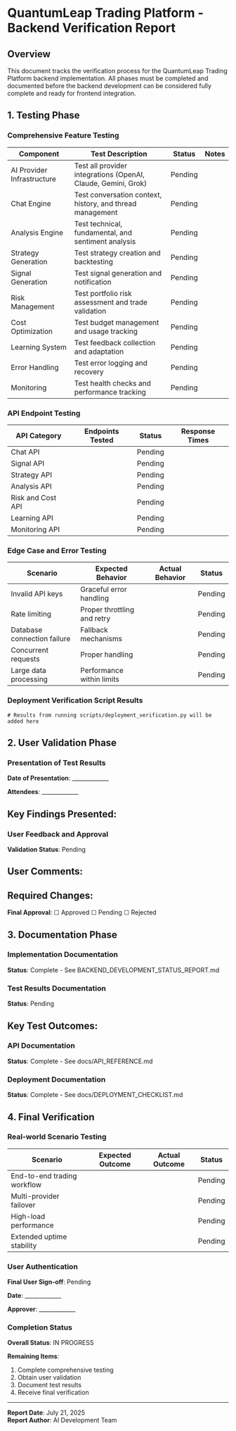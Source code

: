 # QuantumLeap Trading Platform - Backend Verification Report

## Overview

This document tracks the verification process for the QuantumLeap Trading Platform backend implementation. All phases must be completed and documented before the backend development can be considered fully complete and ready for frontend integration.

## 1. Testing Phase

### Comprehensive Feature Testing

| Component | Test Description | Status | Notes |
|-----------|-----------------|--------|-------|
| AI Provider Infrastructure | Test all provider integrations (OpenAI, Claude, Gemini, Grok) | Pending | |
| Chat Engine | Test conversation context, history, and thread management | Pending | |
| Analysis Engine | Test technical, fundamental, and sentiment analysis | Pending | |
| Strategy Generation | Test strategy creation and backtesting | Pending | |
| Signal Generation | Test signal generation and notification | Pending | |
| Risk Management | Test portfolio risk assessment and trade validation | Pending | |
| Cost Optimization | Test budget management and usage tracking | Pending | |
| Learning System | Test feedback collection and adaptation | Pending | |
| Error Handling | Test error logging and recovery | Pending | |
| Monitoring | Test health checks and performance tracking | Pending | |

### API Endpoint Testing

| API Category | Endpoints Tested | Status | Response Times |
|-------------|-----------------|--------|---------------|
| Chat API | | Pending | |
| Signal API | | Pending | |
| Strategy API | | Pending | |
| Analysis API | | Pending | |
| Risk and Cost API | | Pending | |
| Learning API | | Pending | |
| Monitoring API | | Pending | |

### Edge Case and Error Testing

| Scenario | Expected Behavior | Actual Behavior | Status |
|----------|------------------|----------------|--------|
| Invalid API keys | Graceful error handling | | Pending |
| Rate limiting | Proper throttling and retry | | Pending |
| Database connection failure | Fallback mechanisms | | Pending |
| Concurrent requests | Proper handling | | Pending |
| Large data processing | Performance within limits | | Pending |

### Deployment Verification Script Results

```
# Results from running scripts/deployment_verification.py will be added here
```

## 2. User Validation Phase

### Presentation of Test Results

**Date of Presentation**: _____________

**Attendees**: _____________

**Key Findings Presented**:
- 

### User Feedback and Approval

**Validation Status**: Pending

**User Comments**:
- 

**Required Changes**:
- 

**Final Approval**: ☐ Approved ☐ Pending ☐ Rejected

## 3. Documentation Phase

### Implementation Documentation

**Status**: Complete - See BACKEND_DEVELOPMENT_STATUS_REPORT.md

### Test Results Documentation

**Status**: Pending

**Key Test Outcomes**:
- 

### API Documentation

**Status**: Complete - See docs/API_REFERENCE.md

### Deployment Documentation

**Status**: Complete - See docs/DEPLOYMENT_CHECKLIST.md

## 4. Final Verification

### Real-world Scenario Testing

| Scenario | Expected Outcome | Actual Outcome | Status |
|----------|-----------------|---------------|--------|
| End-to-end trading workflow | | | Pending |
| Multi-provider failover | | | Pending |
| High-load performance | | | Pending |
| Extended uptime stability | | | Pending |

### User Authentication

**Final User Sign-off**: Pending

**Date**: _____________

**Approver**: _____________

### Completion Status

**Overall Status**: IN PROGRESS

**Remaining Items**:
1. Complete comprehensive testing
2. Obtain user validation
3. Document test results
4. Receive final verification

---

**Report Date**: July 21, 2025  
**Report Author**: AI Development Team
